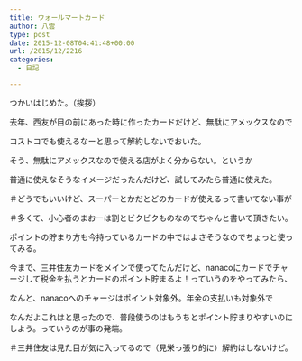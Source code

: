 ```yaml
---
title: ウォールマートカード
author: 八雲
type: post
date: 2015-12-08T04:41:48+00:00
url: /2015/12/2216
categories:
  - 日記

---
```

つかいはじめた。（挨拶）
  
去年、西友が目の前にあった時に作ったカードだけど、無駄にアメックスなので
  
コストコでも使えるなーと思って解約しないでおいた。

そう、無駄にアメックスなので使える店がよく分からない。というか
  
普通に使えなそうなイメージだったんだけど、試してみたら普通に使えた。
  
＃どうでもいいけど、スーパーとかだとどのカードが使えるって書いてない事が
  
＃多くて、小心者のまおーは割とビクビクものなのでちゃんと書いて頂きたい。
  
ポイントの貯まり方も今持っているカードの中ではよさそうなのでちょっと使ってみる。

今まで、三井住友カードをメインで使ってたんだけど、nanacoにカードでチャージして税金を払うとカードのポイント貯まるよ！っていうのをやってみたら、
  
なんと、nanacoへのチャージはポイント対象外。年金の支払いも対象外で
  
なんだよこれはと思ったので、普段使うのはもうちとポイント貯まりやすいのにしよう。っていうのが事の発端。
  
＃三井住友は見た目が気に入ってるので（見栄っ張り的に）解約はしないけど。